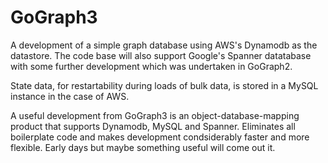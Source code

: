 # GoGraph3

A  development of a simple graph database using AWS's Dynamodb as the datastore. The code base will also support Google's Spanner datatabase with some further development which was undertaken in GoGraph2. 

State data, for restartability during loads of bulk data, is stored in a MySQL instance in the case of AWS.

A useful development from GoGraph3 is an object-database-mapping product that supports Dynamodb, MySQL and Spanner. Eliminates all boilerplate code and makes development condsiderably faster and more flexible. Early days but maybe something useful will come out it.


